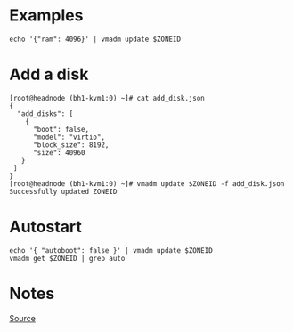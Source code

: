 # Examples
```
echo '{"ram": 4096}' | vmadm update $ZONEID
```

# Add a disk
```
[root@headnode (bh1-kvm1:0) ~]# cat add_disk.json
{
  "add_disks": [
    {
      "boot": false,
      "model": "virtio",
      "block_size": 8192,
      "size": 40960
   }
 ]
}
[root@headnode (bh1-kvm1:0) ~]# vmadm update $ZONEID -f add_disk.json
Successfully updated ZONEID
```

# Autostart
```
echo '{ "autoboot": false }' | vmadm update $ZONEID
vmadm get $ZONEID | grep auto
```

# Notes
[Source](https://wiki.smartos.org/managing-instances-with-vmamd/)
